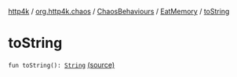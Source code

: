 [http4k](../../../index.md) / [org.http4k.chaos](../../index.md) / [ChaosBehaviours](../index.md) / [EatMemory](index.md) / [toString](./to-string.md)

# toString

`fun toString(): `[`String`](https://kotlinlang.org/api/latest/jvm/stdlib/kotlin/-string/index.html) [(source)](https://github.com/http4k/http4k/blob/master/http4k-testing-chaos/src/main/kotlin/org/http4k/chaos/ChaosBehaviours.kt#L83)